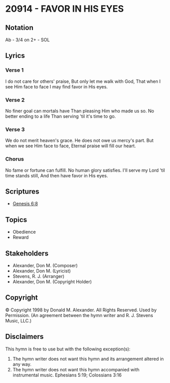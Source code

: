 # 20914 - FAVOR IN HIS EYES

## Notation

Ab - 3/4 on 2+ - SOL

## Lyrics

### Verse 1

I do not care for others' praise, But only let me walk with God, That when I see Him face to face I may find favor in His eyes.

### Verse 2

No finer goal can mortals have Than pleasing Him who made us so.  No better ending to a life Than serving 'til it's time to go. 

### Verse 3

We do not merit heaven's grace. He does not owe us mercy's part. But when we see Him face to face, Eternal praise will fill our heart.

### Chorus

No fame or fortune can fulfill. No human glory satisfies. I'll serve my Lord 'til time stands still, And then have favor in His eyes. 


## Scriptures

- [Genesis 6:8](https://www.biblegateway.com/passage/?search=Genesis%206%3A8)

## Topics

- Obedience
- Reward

## Stakeholders

- Alexander, Don M. (Composer)
- Alexander, Don M. (Lyricist)
- Stevens, R. J. (Arranger)
- Alexander, Don M. (Copyright Holder)

## Copyright

© Copyright 1998 by Donald M. Alexander. All Rights Reserved. Used by Permission.
(An agreement between the hymn writer and R. J. Stevens Music, LLC.)

## Disclaimers

This hymn is free to use but with the following exception(s):
1. The hymn writer does not want this hymn and its arrangement altered in any way.
2. The hymn writer does not want this hymn accompanied with instrumental music.
Ephesians 5:19; Colossians 3:16

